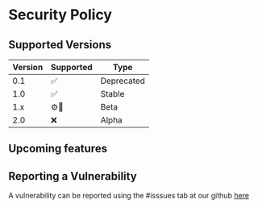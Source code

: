 # Security Policy

## Supported Versions

| Version | Supported          | Type
| ------- | ------------------ |-----------
|   0.1   | :white_check_mark: | Deprecated
|   1.0   | :white_check_mark: | Stable
|   1.x   | :gear::hammer:     | Beta
|   2.0   | :x:                | Alpha

## Upcoming features



## Reporting a Vulnerability

A vulnerability can be reported using the #isssues tab at our github [here](https://github.com/PythonicBoat/Guildcord)
